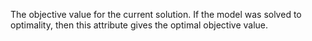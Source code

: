 The objective value for the current solution. If the model was solved to optimality, then this attribute gives the
optimal objective value.